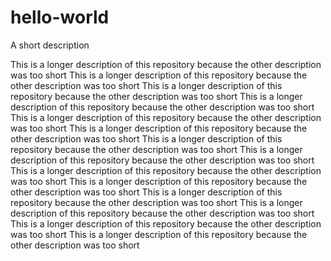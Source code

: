 # hello-world
A short description

This is a longer description of this repository because the other description was too short
This is a longer description of this repository because the other description was too short
This is a longer description of this repository because the other description was too short
This is a longer description of this repository because the other description was too short
This is a longer description of this repository because the other description was too short
This is a longer description of this repository because the other description was too short
This is a longer description of this repository because the other description was too short
This is a longer description of this repository because the other description was too short
This is a longer description of this repository because the other description was too short
This is a longer description of this repository because the other description was too short
This is a longer description of this repository because the other description was too short
This is a longer description of this repository because the other description was too short
This is a longer description of this repository because the other description was too short
This is a longer description of this repository because the other description was too short

